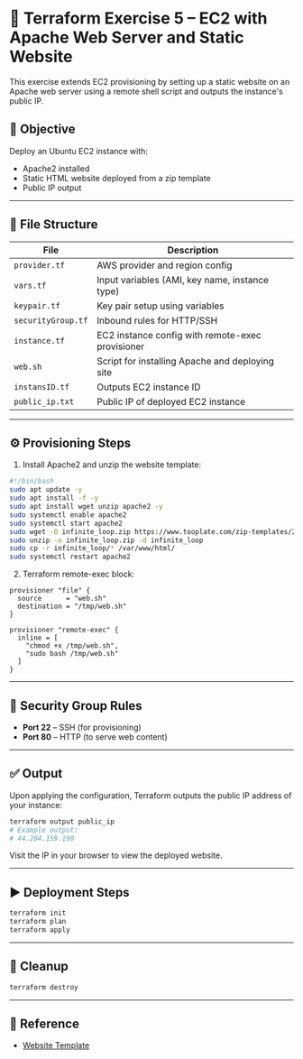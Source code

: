 # 🧪 Terraform Exercise 5 – EC2 with Apache Web Server and Static Website

This exercise extends EC2 provisioning by setting up a static website on an Apache web server using a remote shell script and outputs the instance's public IP.

## 🎯 Objective
Deploy an Ubuntu EC2 instance with:
- Apache2 installed
- Static HTML website deployed from a zip template
- Public IP output

---

## 📁 File Structure

| File               | Description                                      |
|--------------------|--------------------------------------------------|
| `provider.tf`       | AWS provider and region config                   |
| `vars.tf`           | Input variables (AMI, key name, instance type)  |
| `keypair.tf`        | Key pair setup using variables                   |
| `securityGroup.tf`  | Inbound rules for HTTP/SSH                       |
| `instance.tf`       | EC2 instance config with remote-exec provisioner |
| `web.sh`            | Script for installing Apache and deploying site |
| `instansID.tf`      | Outputs EC2 instance ID                          |
| `public_ip.txt`     | Public IP of deployed EC2 instance              |

---

## ⚙️ Provisioning Steps

1. Install Apache2 and unzip the website template:
```bash
#!/bin/bash
sudo apt update -y
sudo apt install -f -y
sudo apt install wget unzip apache2 -y
sudo systemctl enable apache2
sudo systemctl start apache2
sudo wget -O infinite_loop.zip https://www.tooplate.com/zip-templates/2117_infinite_loop.zip
sudo unzip -o infinite_loop.zip -d infinite_loop
sudo cp -r infinite_loop/* /var/www/html/
sudo systemctl restart apache2
```

2. Terraform remote-exec block:
```hcl
provisioner "file" {
  source      = "web.sh"
  destination = "/tmp/web.sh"
}

provisioner "remote-exec" {
  inline = [
    "chmod +x /tmp/web.sh",
    "sudo bash /tmp/web.sh"
  ]
}
```

---

## 🔐 Security Group Rules
- **Port 22** – SSH (for provisioning)
- **Port 80** – HTTP (to serve web content)

---

## ✅ Output
Upon applying the configuration, Terraform outputs the public IP address of your instance:

```bash
terraform output public_ip
# Example output:
# 44.204.159.190
```

Visit the IP in your browser to view the deployed website.

---

## ▶️ Deployment Steps
```bash
terraform init
terraform plan
terraform apply
```

---

## 🧹 Cleanup
```bash
terraform destroy
```

---

## 🔗 Reference
- [Website Template](https://www.tooplate.com/view/2117-infinite-loop)